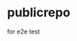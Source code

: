 # publicrepo
for e2e test













































































































































































































































































































































































































































































































































































































































































































































































































































































































































































































































































































































































































































































































































































































































































































